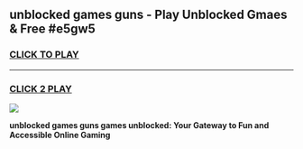 
## unblocked games guns - Play Unblocked Gmaes & Free #e5gw5
<h3>
<a href="https://news.freeplayer.one?title=unblocked_games_guns&ref=24F">CLICK TO PLAY</a></h3>
<hr>

<h3>
<a href="https://news.freeplayer.one?title=unblocked_games_guns&ref=24F">CLICK 2 PLAY</a>
  
</h3>

<a href="https://news.freeplayer.one?title=unblocked_games_guns&ref=24F/"><img src="https://clearcache.store/games.png"></a>


**unblocked games guns games unblocked: Your Gateway to Fun and Accessible Online Gaming**

